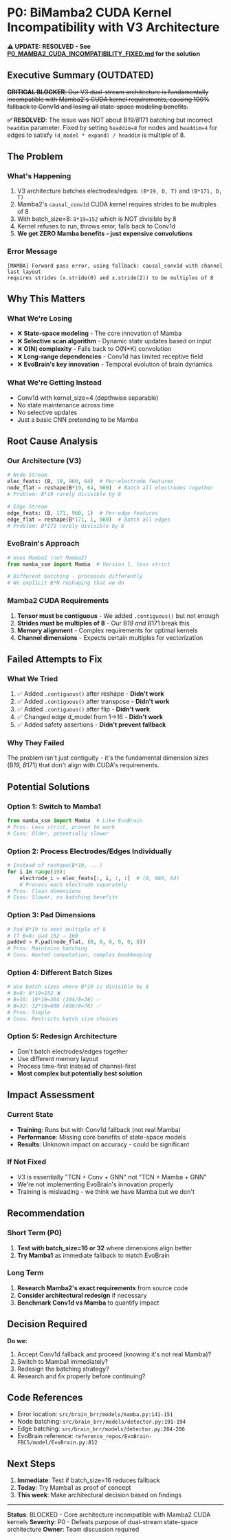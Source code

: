 # P0: BiMamba2 CUDA Kernel Incompatibility with V3 Architecture

**⚠️ UPDATE: RESOLVED - See [P0_MAMBA2_CUDA_INCOMPATIBILITY_FIXED.md](P0_MAMBA2_CUDA_INCOMPATIBILITY_FIXED.md) for the solution**

## Executive Summary (OUTDATED)
~~**CRITICAL BLOCKER**: Our V3 dual-stream architecture is fundamentally incompatible with Mamba2's CUDA kernel requirements, causing 100% fallback to Conv1d and losing all state-space modeling benefits.~~

**✅ RESOLVED**: The issue was NOT about B*19/B*171 batching but incorrect `headdim` parameter. Fixed by setting `headdim=8` for nodes and `headdim=4` for edges to satisfy `(d_model * expand) / headdim` is multiple of 8.

## The Problem

### What's Happening
1. V3 architecture batches electrodes/edges: `(B*19, D, T)` and `(B*171, D, T)`
2. Mamba2's `causal_conv1d` CUDA kernel requires strides to be multiples of 8
3. With batch_size=8: `8*19=152` which is NOT divisible by 8
4. Kernel refuses to run, throws error, falls back to Conv1d
5. **We get ZERO Mamba benefits - just expensive convolutions**

### Error Message
```
[MAMBA] Forward pass error, using fallback: causal_conv1d with channel last layout
requires strides (x.stride(0) and x.stride(2)) to be multiples of 8
```

## Why This Matters

### What We're Losing
- ❌ **State-space modeling** - The core innovation of Mamba
- ❌ **Selective scan algorithm** - Dynamic state updates based on input
- ❌ **O(N) complexity** - Falls back to O(N*K) convolution
- ❌ **Long-range dependencies** - Conv1d has limited receptive field
- ❌ **EvoBrain's key innovation** - Temporal evolution of brain dynamics

### What We're Getting Instead
- Conv1d with kernel_size=4 (depthwise separable)
- No state maintenance across time
- No selective updates
- Just a basic CNN pretending to be Mamba

## Root Cause Analysis

### Our Architecture (V3)
```python
# Node Stream
elec_feats: (B, 19, 960, 64)  # Per-electrode features
node_flat = reshape(B*19, 64, 960)  # Batch all electrodes together
# Problem: B*19 rarely divisible by 8

# Edge Stream
edge_feats: (B, 171, 960, 1)  # Per-edge features
edge_flat = reshape(B*171, 1, 960)  # Batch all edges
# Problem: B*171 rarely divisible by 8
```

### EvoBrain's Approach
```python
# Uses Mamba1 (not Mamba2)
from mamba_ssm import Mamba  # Version 1, less strict

# Different batching - processes differently
# No explicit B*N reshaping that we do
```

### Mamba2 CUDA Requirements
1. **Tensor must be contiguous** - We added `.contiguous()` but not enough
2. **Strides must be multiples of 8** - Our B*19 and B*171 break this
3. **Memory alignment** - Complex requirements for optimal kernels
4. **Channel dimensions** - Expects certain multiples for vectorization

## Failed Attempts to Fix

### What We Tried
1. ✅ Added `.contiguous()` after reshape - **Didn't work**
2. ✅ Added `.contiguous()` after transpose - **Didn't work**
3. ✅ Added `.contiguous()` after flip - **Didn't work**
4. ✅ Changed edge d_model from 1→16 - **Didn't work**
5. ✅ Added safety assertions - **Didn't prevent fallback**

### Why They Failed
The problem isn't just contiguity - it's the fundamental dimension sizes (B*19, B*171) that don't align with CUDA's requirements.

## Potential Solutions

### Option 1: Switch to Mamba1
```python
from mamba_ssm import Mamba  # Like EvoBrain
# Pros: Less strict, proven to work
# Cons: Older, potentially slower
```

### Option 2: Process Electrodes/Edges Individually
```python
# Instead of reshape(B*19, ...)
for i in range(19):
    electrode_i = elec_feats[:, i, :, :]  # (B, 960, 64)
    # Process each electrode separately
# Pros: Clean dimensions
# Cons: Slower, no batching benefits
```

### Option 3: Pad Dimensions
```python
# Pad B*19 to next multiple of 8
# If B=8: pad 152 → 160
padded = F.pad(node_flat, (0, 0, 0, 0, 0, 8))
# Pros: Maintains batching
# Cons: Wasted computation, complex bookkeeping
```

### Option 4: Different Batch Sizes
```python
# Use batch sizes where B*19 is divisible by 8
# B=8: 8*19=152 ❌
# B=16: 16*19=304 (304/8=38) ✅
# B=32: 32*19=608 (608/8=76) ✅
# Pros: Simple
# Cons: Restricts batch size choices
```

### Option 5: Redesign Architecture
- Don't batch electrodes/edges together
- Use different memory layout
- Process time-first instead of channel-first
- **Most complex but potentially best solution**

## Impact Assessment

### Current State
- **Training**: Runs but with Conv1d fallback (not real Mamba)
- **Performance**: Missing core benefits of state-space models
- **Results**: Unknown impact on accuracy - could be significant

### If Not Fixed
- V3 is essentially "TCN + Conv + GNN" not "TCN + Mamba + GNN"
- We're not implementing EvoBrain's innovation properly
- Training is misleading - we think we have Mamba but we don't

## Recommendation

### Short Term (P0)
1. **Test with batch_size=16 or 32** where dimensions align better
2. **Try Mamba1** as immediate fallback to match EvoBrain

### Long Term
1. **Research Mamba2's exact requirements** from source code
2. **Consider architectural redesign** if necessary
3. **Benchmark Conv1d vs Mamba** to quantify impact

## Decision Required

**Do we:**
1. Accept Conv1d fallback and proceed (knowing it's not real Mamba)?
2. Switch to Mamba1 immediately?
3. Redesign the batching strategy?
4. Research and fix properly before continuing?

## Code References
- Error location: `src/brain_brr/models/mamba.py:141-151`
- Node batching: `src/brain_brr/models/detector.py:191-194`
- Edge batching: `src/brain_brr/models/detector.py:204-206`
- EvoBrain reference: `reference_repos/EvoBrain-FBC5/model/EvoBrain.py:812`

## Next Steps
1. **Immediate**: Test if batch_size=16 reduces fallback
2. **Today**: Try Mamba1 as proof of concept
3. **This week**: Make architectural decision based on findings

---

**Status**: BLOCKED - Core architecture incompatible with Mamba2 CUDA kernels
**Severity**: P0 - Defeats purpose of dual-stream state-space architecture
**Owner**: Team discussion required